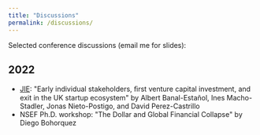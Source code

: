 ```yaml
---
title: "Discussions"
permalink: /discussions/
---
```



Selected conference discussions (email me for slides):
## 2022
* [JIE](https://editorialexpress.com/conference/JEI2022/program/JEI2022.html): "Early individual stakeholders, ﬁrst venture capital investment, and exit in the UK startup ecosystem" by Albert Banal-Estañol, Ines Macho-Stadler, Jonas Nieto-Postigo, and David Perez-Castrillo
* NSEF Ph.D. workshop: "The Dollar and Global Financial Collapse" by Diego Bohorquez
